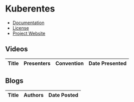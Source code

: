 # Kuberentes

- [Documentation](https://kubernetes.io/docs/home/)
- [License](https://github.com/kubernetes/kubernetes/blob/master/LICENSE)
- [Project Website](https://kubernetes.io)

## Videos

| Title | Presenters | Convention | Date Presented |
| --- | --- | --- | --- |

## Blogs

| Title | Authors | Date Posted |
| --- | --- | --- |

